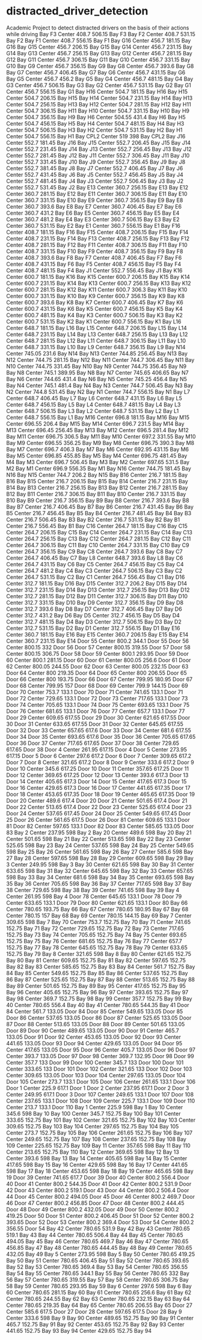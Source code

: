 # distracted_driver_detection
Academic Project to detect distracted drivers on the basis of their actions while driving
Bay	F3	Center	408.7	506.15	Bay F3
Bay	F2	Center	408.7	531.15	Bay F2
Bay	F1	Center	408.7	556.15	Bay F1
Bay	G16	Center	456.7	181.15	Bay G16
Bay	G15	Center	456.7	206.15	Bay G15
Bay	G14	Center	456.7	231.15	Bay G14
Bay	G13	Center	456.7	256.15	Bay G13
Bay	G12	Center	456.7	281.15	Bay G12
Bay	G11	Center	456.7	306.15	Bay G11
Bay	G10	Center	456.7	331.15	Bay G10
Bay	G9	Center	456.7	356.15	Bay G9
Bay	G8	Center	456.7	393.6	Bay G8
Bay	G7	Center	456.7	406.45	Bay G7
Bay	G6	Center	456.7	431.15	Bay G6
Bay	G5	Center	456.7	456.2	Bay G5
Bay	G4	Center	456.7	481.15	Bay G4
Bay	G3	Center	456.7	506.15	Bay G3
Bay	G2	Center	456.7	531.15	Bay G2
Bay	G1	Center	456.7	556.15	Bay G1
Bay	H16	Center	504.7	181.15	Bay H16
Bay	H15	Center	504.7	206.15	Bay H15
Bay	H14	Center	504.7	231.15	Bay H14
Bay	H13	Center	504.7	256.15	Bay H13
Bay	H12	Center	504.7	281.15	Bay H12
Bay	H11	Center	504.7	306.15	Bay H11
Bay	H10	Center	504.7	331.15	Bay H10
Bay	H9	Center	504.7	356.15	Bay H9
Bay	H6	Center	504.55	431.4	Bay H6
Bay	H5	Center	504.7	456.15	Bay H5
Bay	H4	Center	504.7	481.15	Bay H4
Bay	H3	Center	504.7	506.15	Bay H3
Bay	H2	Center	504.7	531.15	Bay H2
Bay	H1	Center	504.7	556.15	Bay H1
Bay	CPL2	Center	519	398	Bay CPL2
Bay	J16	Center	552.7	181.45	Bay J16
Bay	J15	Center	552.7	206.45	Bay J15
Bay	J14	Center	552.7	231.45	Bay J14
Bay	J13	Center	552.7	256.45	Bay J13
Bay	J12	Center	552.7	281.45	Bay J12
Bay	J11	Center	552.7	306.45	Bay J11
Bay	J10	Center	552.7	331.45	Bay J10
Bay	J9	Center	552.7	356.45	Bay J9
Bay	J8	Center	552.7	381.45	Bay J8
Bay	J7	Center	552.7	406.45	Bay J7
Bay	J6	Center	552.7	431.45	Bay J6
Bay	J5	Center	552.7	456.45	Bay J5
Bay	J4	Center	552.7	481.45	Bay J4
Bay	J3	Center	552.7	506.45	Bay J3
Bay	J2	Center	552.7	531.45	Bay J2
Bay	E13	Center	360.7	256.15	Bay E13
Bay	E12	Center	360.7	281.15	Bay E12
Bay	E11	Center	360.7	306.15	Bay E11
Bay	E10	Center	360.7	331.15	Bay E10
Bay	E9	Center	360.7	356.15	Bay E9
Bay	E8	Center	360.7	393.6	Bay E8
Bay	E7	Center	360.7	406.45	Bay E7
Bay	E6	Center	360.7	431.2	Bay E6
Bay	E5	Center	360.7	456.15	Bay E5
Bay	E4	Center	360.7	481.2	Bay E4
Bay	E3	Center	360.7	506.15	Bay E3
Bay	E2	Center	360.7	531.15	Bay E2
Bay	E1	Center	360.7	556.15	Bay E1
Bay	F16	Center	408.7	181.15	Bay F16
Bay	F15	Center	408.7	206.15	Bay F15
Bay	F14	Center	408.7	231.15	Bay F14
Bay	F13	Center	408.7	256.15	Bay F13
Bay	F12	Center	408.7	281.15	Bay F12
Bay	F11	Center	408.7	306.15	Bay F11
Bay	F10	Center	408.7	331.15	Bay F10
Bay	F9	Center	408.7	356.15	Bay F9
Bay	F8	Center	408.7	393.6	Bay F8
Bay	F7	Center	408.7	406.45	Bay F7
Bay	F6	Center	408.7	431.15	Bay F6
Bay	F5	Center	408.7	456.15	Bay F5
Bay	F4	Center	408.7	481.15	Bay F4
Bay	J1	Center	552.7	556.45	Bay J1
Bay	K16	Center	600.7	181.15	Bay K16
Bay	K15	Center	600.7	206.15	Bay K15
Bay	K14	Center	600.7	231.15	Bay K14
Bay	K13	Center	600.7	256.15	Bay K13
Bay	K12	Center	600.7	281.15	Bay K12
Bay	K11	Center	600.7	306.3	Bay K11
Bay	K10	Center	600.7	331.15	Bay K10
Bay	K9	Center	600.7	356.15	Bay K9
Bay	K8	Center	600.7	393.6	Bay K8
Bay	K7	Center	600.7	406.45	Bay K7
Bay	K6	Center	600.7	431.15	Bay K6
Bay	K5	Center	600.7	456.15	Bay K5
Bay	K4	Center	600.7	481.15	Bay K4
Bay	K3	Center	600.7	506.15	Bay K3
Bay	K2	Center	600.7	531.15	Bay K2
Bay	K1	Center	600.7	556.15	Bay K1
Bay	L16	Center	648.7	181.15	Bay L16
Bay	L15	Center	648.7	206.15	Bay L15
Bay	L14	Center	648.7	231.15	Bay L14
Bay	L13	Center	648.7	256.15	Bay L13
Bay	L12	Center	648.7	281.15	Bay L12
Bay	L11	Center	648.7	306.15	Bay L11
Bay	L10	Center	648.7	331.15	Bay L10
Bay	L9	Center	648.7	356.15	Bay L9
Bay	N14	Center	745.05	231.6	Bay N14
Bay	N13	Center	744.85	256.45	Bay N13
Bay	N12	Center	744.75	281.15	Bay N12
Bay	N11	Center	744.7	306.45	Bay N11
Bay	N10	Center	744.75	331.45	Bay N10
Bay	N9	Center	744.75	356.45	Bay N9
Bay	N8	Center	745.1	389.95	Bay N8
Bay	N7	Center	745.65	406.65	Bay N7
Bay	N6	Center	744.65	431.4	Bay N6
Bay	N5	Center	745.25	456.4	Bay N5
Bay	N4	Center	745.1	481.4	Bay N4
Bay	N3	Center	744.7	506.45	Bay N3
Bay	N2	Center	744.8	531.45	Bay N2
Bay	N1	Center	744.7	556.15	Bay N1
Bay	L7	Center	648.7	406.45	Bay L7
Bay	L6	Center	648.7	431.15	Bay L6
Bay	L5	Center	648.7	456.15	Bay L5
Bay	L4	Center	648.7	481.15	Bay L4
Bay	L3	Center	648.7	506.15	Bay L3
Bay	L2	Center	648.7	531.15	Bay L2
Bay	L1	Center	648.7	556.15	Bay L1
Bay	M16	Center	696.8	181.15	Bay M16
Bay	M15	Center	696.55	206.4	Bay M15
Bay	M14	Center	696.7	231.5	Bay M14
Bay	M13	Center	696.45	256.45	Bay M13
Bay	M12	Center	696.5	281.4	Bay M12
Bay	M11	Center	696.75	306.5	Bay M11
Bay	M10	Center	697.2	331.55	Bay M10
Bay	M9	Center	696.55	356.25	Bay M9
Bay	M8	Center	696.75	390.3	Bay M8
Bay	M7	Center	696.7	406.3	Bay M7
Bay	M6	Center	692.95	431.15	Bay M6
Bay	M5	Center	696.85	455.85	Bay M5
Bay	M4	Center	696.75	481.45	Bay M4
Bay	M3	Center	696.7	506.45	Bay M3
Bay	M2	Center	697.65	531.5	Bay M2
Bay	M1	Center	696.9	556.35	Bay M1
Bay	N16	Center	744.75	181.45	Bay N16
Bay	N15	Center	744.7	206.2	Bay N15
Bay	B16	Center	216.7	181.15	Bay B16
Bay	B15	Center	216.7	206.15	Bay B15
Bay	B14	Center	216.7	231.15	Bay B14
Bay	B13	Center	216.7	256.15	Bay B13
Bay	B12	Center	216.7	281.15	Bay B12
Bay	B11	Center	216.7	306.15	Bay B11
Bay	B10	Center	216.7	331.15	Bay B10
Bay	B9	Center	216.7	356.15	Bay B9
Bay	B8	Center	216.7	393.6	Bay B8
Bay	B7	Center	216.7	406.45	Bay B7
Bay	B6	Center	216.7	431.45	Bay B6
Bay	B5	Center	216.7	456.45	Bay B5
Bay	B4	Center	216.7	481.45	Bay B4
Bay	B3	Center	216.7	506.45	Bay B3
Bay	B2	Center	216.7	531.15	Bay B2
Bay	B1	Center	216.7	556.45	Bay B1
Bay	C16	Center	264.7	181.15	Bay C16
Bay	C15	Center	264.7	206.15	Bay C15
Bay	C14	Center	264.7	231.15	Bay C14
Bay	C13	Center	264.7	256.15	Bay C13
Bay	C12	Center	264.7	281.15	Bay C12
Bay	C11	Center	264.7	306.15	Bay C11
Bay	C10	Center	264.7	331.15	Bay C10
Bay	C9	Center	264.7	356.15	Bay C9
Bay	C8	Center	264.7	393.6	Bay C8
Bay	C7	Center	264.7	406.45	Bay C7
Bay	L8	Center	648.7	393.6	Bay L8
Bay	C6	Center	264.7	431.15	Bay C6
Bay	C5	Center	264.7	456.15	Bay C5
Bay	C4	Center	264.7	481.2	Bay C4
Bay	C3	Center	264.7	506.15	Bay C3
Bay	C2	Center	264.7	531.15	Bay C2
Bay	C1	Center	264.7	556.45	Bay C1
Bay	D16	Center	312.7	181.15	Bay D16
Bay	D15	Center	312.7	206.2	Bay D15
Bay	D14	Center	312.7	231.15	Bay D14
Bay	D13	Center	312.7	256.15	Bay D13
Bay	D12	Center	312.7	281.15	Bay D12
Bay	D11	Center	312.7	306.15	Bay D11
Bay	D10	Center	312.7	331.15	Bay D10
Bay	D9	Center	312.7	356.15	Bay D9
Bay	D8	Center	312.7	393.6	Bay D8
Bay	D7	Center	312.7	406.45	Bay D7
Bay	D6	Center	312.7	431.2	Bay D6
Bay	D5	Center	312.7	456.15	Bay D5
Bay	D4	Center	312.7	481.15	Bay D4
Bay	D3	Center	312.7	506.15	Bay D3
Bay	D2	Center	312.7	531.15	Bay D2
Bay	D1	Center	312.7	556.15	Bay D1
Bay	E16	Center	360.7	181.15	Bay E16
Bay	E15	Center	360.7	206.15	Bay E15
Bay	E14	Center	360.7	231.15	Bay E14
Door	55	Center	800.2	344.1	Door 55
Door	56	Center	800.15	332	Door 56
Door	57	Center	800.15	319.55	Door 57
Door	58	Center	800.15	306.75	Door 58
Door	59	Center	800.1	293.95	Door 59
Door	60	Center	800.1	281.15	Door 60
Door	61	Center	800.05	256.6	Door 61
Door	62	Center	800.05	244.55	Door 62
Door	63	Center	800.05	232.15	Door 63
Door	64	Center	800	219.35	Door 64
Door	65	Center	800	206.55	Door 65
Door	66	Center	800	193.75	Door 66
Door	67	Center	799.95	180.95	Door 67
Door	68	Center	799.95	157	Door 68
Door	69	Center	799.9	144.15	Door 69
Door	70	Center	753.7	133.1	Door 70
Door	71	Center	741.65	133.1	Door 71
Door	72	Center	729.65	133.1	Door 72
Door	73	Center	717.65	133.1	Door 73
Door	74	Center	705.65	133.1	Door 74
Door	75	Center	693.65	133.1	Door 75
Door	76	Center	681.65	133.1	Door 76
Door	77	Center	657.7	133.1	Door 77
Door	29	Center	609.65	617.55	Door 29
Door	30	Center	621.65	617.55	Door 30
Door	31	Center	633.65	617.55	Door 31
Door	32	Center	645.65	617.55	Door 32
Door	33	Center	657.65	617.6	Door 33
Door	34	Center	681.6	617.55	Door 34
Door	35	Center	693.65	617.6	Door 35
Door	36	Center	705.65	617.65	Door 36
Door	37	Center	717.65	617.65	Door 37
Door	38	Center	729.65	617.65	Door 38
Door	4	Center	261.95	617.15	Door 4
Door	5	Center	273.95	617.15	Door 5
Door	6	Center	297.6	617.2	Door 6
Door	7	Center	309.65	617.2	Door 7
Door	8	Center	321.65	617.2	Door 8
Door	9	Center	333.6	617.2	Door 9
Door	10	Center	345.6	617.25	Door 10
Door	11	Center	357.65	617.25	Door 11
Door	12	Center	369.65	617.25	Door 12
Door	13	Center	393.6	617.3	Door 13
Door	14	Center	405.65	617.3	Door 14
Door	15	Center	417.65	617.3	Door 15
Door	16	Center	429.65	617.3	Door 16
Door	17	Center	441.65	617.35	Door 17
Door	18	Center	453.65	617.35	Door 18
Door	19	Center	465.65	617.35	Door 19
Door	20	Center	489.6	617.4	Door 20
Door	21	Center	501.65	617.4	Door 21
Door	22	Center	513.65	617.4	Door 22
Door	23	Center	525.65	617.4	Door 23
Door	24	Center	537.65	617.45	Door 24
Door	25	Center	549.65	617.45	Door 25
Door	26	Center	561.65	617.5	Door 26
Door	81	Center	609.65	133.1	Door 81
Door	82	Center	597.65	133.1	Door 82
Door	83	Center	585.65	133.05	Door 83
Bay	2	Center	237.95	598	Bay 2
Bay	20	Center	489.6	598	Bay 20
Bay	21	Center	501.65	598	Bay 21
Bay	22	Center	513.65	598	Bay 22
Bay	23	Center	525.65	598	Bay 23
Bay	24	Center	537.65	598	Bay 24
Bay	25	Center	549.65	598	Bay 25
Bay	26	Center	561.65	598	Bay 26
Bay	27	Center	585.6	598	Bay 27
Bay	28	Center	597.65	598	Bay 28
Bay	29	Center	609.65	598	Bay 29
Bay	3	Center	249.95	598	Bay 3
Bay	30	Center	621.65	598	Bay 30
Bay	31	Center	633.65	598	Bay 31
Bay	32	Center	645.65	598	Bay 32
Bay	33	Center	657.65	598	Bay 33
Bay	34	Center	681.6	598	Bay 34
Bay	35	Center	693.65	598	Bay 35
Bay	36	Center	705.65	598	Bay 36
Bay	37	Center	717.65	598	Bay 37
Bay	38	Center	729.65	598	Bay 38
Bay	39	Center	741.65	598	Bay 39
Bay	4	Center	261.95	598	Bay 4
Door	78	Center	645.65	133.1	Door 78
Door	79	Center	633.65	133.1	Door 79
Door	80	Center	621.65	133.1	Door 80
Bay	66	Center	780.65	193.75	Bay 66
Bay	67	Center	780.65	180.95	Bay 67
Bay	68	Center	780.15	157	Bay 68
Bay	69	Center	780.15	144.15	Bay 69
Bay	7	Center	309.65	598	Bay 7
Bay	70	Center	753.7	152.75	Bay 70
Bay	71	Center	741.65	152.75	Bay 71
Bay	72	Center	729.65	152.75	Bay 72
Bay	73	Center	717.65	152.75	Bay 73
Bay	74	Center	705.65	152.75	Bay 74
Bay	75	Center	693.65	152.75	Bay 75
Bay	76	Center	681.65	152.75	Bay 76
Bay	77	Center	657.7	152.75	Bay 77
Bay	78	Center	645.65	152.75	Bay 78
Bay	79	Center	633.65	152.75	Bay 79
Bay	8	Center	321.65	598	Bay 8
Bay	80	Center	621.65	152.75	Bay 80
Bay	81	Center	609.65	152.75	Bay 81
Bay	82	Center	597.65	152.75	Bay 82
Bay	83	Center	585.65	152.75	Bay 83
Bay	84	Center	561.7	152.75	Bay 84
Bay	85	Center	549.65	152.75	Bay 85
Bay	86	Center	537.65	152.75	Bay 86
Bay	87	Center	525.65	152.75	Bay 87
Bay	88	Center	513.65	152.75	Bay 88
Bay	89	Center	501.65	152.75	Bay 89
Bay	95	Center	417.65	152.75	Bay 95
Bay	96	Center	405.65	152.75	Bay 96
Bay	97	Center	393.65	152.75	Bay 97
Bay	98	Center	369.7	152.75	Bay 98
Bay	99	Center	357.7	152.75	Bay 99
Bay	40	Center	780.65	556.4	Bay 40
Bay	41	Center	780.65	544.35	Bay 41
Door	84	Center	561.7	133.05	Door 84
Door	85	Center	549.65	133.05	Door 85
Door	86	Center	537.65	133.05	Door 86
Door	87	Center	525.65	133.05	Door 87
Door	88	Center	513.65	133.05	Door 88
Door	89	Center	501.65	133.05	Door 89
Door	90	Center	489.65	133.05	Door 90
Door	91	Center	465.7	133.05	Door 91
Door	92	Center	453.65	133.05	Door 92
Door	93	Center	441.65	133.05	Door 93
Door	94	Center	429.65	133.05	Door 94
Door	95	Center	417.65	133.05	Door 95
Door	96	Center	405.7	133.05	Door 96
Door	97	Center	393.7	133.05	Door 97
Door	98	Center	369.7	132.95	Door 98
Door	99	Center	357.7	133	Door 99
Door	100	Center	345.7	133	Door 100
Door	101	Center	333.65	133	Door 101
Door	102	Center	321.65	133	Door 102
Door	103	Center	309.65	133.05	Door 103
Door	104	Center	297.65	133.05	Door 104
Door	105	Center	273.7	133.1	Door 105
Door	106	Center	261.65	133.1	Door 106
Door	1	Center	225.9	617.1	Door 1
Door	2	Center	237.95	617.1	Door 2
Door	3	Center	249.95	617.1	Door 3
Door	107	Center	249.65	133.1	Door 107
Door	108	Center	237.65	133.1	Door 108
Door	109	Center	225.7	133.1	Door 109
Door	110	Center	213.7	133.1	Door 110
Bay	1	Center	225.9	598	Bay 1
Bay	10	Center	345.6	598	Bay 10
Bay	100	Center	345.7	152.75	Bay 100
Bay	101	Center	333.65	152.75	Bay 101
Bay	102	Center	321.65	152.75	Bay 102
Bay	103	Center	309.65	152.75	Bay 103
Bay	104	Center	297.65	152.75	Bay 104
Bay	105	Center	273.7	152.75	Bay 105
Bay	106	Center	261.65	152.75	Bay 106
Bay	107	Center	249.65	152.75	Bay 107
Bay	108	Center	237.65	152.75	Bay 108
Bay	109	Center	225.65	152.75	Bay 109
Bay	11	Center	357.65	598	Bay 11
Bay	110	Center	213.65	152.75	Bay 110
Bay	12	Center	369.65	598	Bay 12
Bay	13	Center	393.6	598	Bay 13
Bay	14	Center	405.65	598	Bay 14
Bay	15	Center	417.65	598	Bay 15
Bay	16	Center	429.65	598	Bay 16
Bay	17	Center	441.65	598	Bay 17
Bay	18	Center	453.65	598	Bay 18
Bay	19	Center	465.65	598	Bay 19
Door	39	Center	741.65	617.7	Door 39
Door	40	Center	800.2	556.4	Door 40
Door	41	Center	800.2	544.35	Door 41
Door	42	Center	800.2	531.9	Door 42
Door	43	Center	800.2	519.1	Door 43
Door	44	Center	800.2	506.4	Door 44
Door	45	Center	800.2	494.05	Door 45
Door	46	Center	800.2	469.7	Door 46
Door	47	Center	800.2	456.85	Door 47
Door	48	Center	800.2	444.45	Door 48
Door	49	Center	800.2	432.05	Door 49
Door	50	Center	800.2	419.25	Door 50
Door	51	Center	800.2	406.45	Door 51
Door	52	Center	800.2	393.65	Door 52
Door	53	Center	800.2	369.4	Door 53
Door	54	Center	800.2	356.55	Door 54
Bay	42	Center	780.65	531.9	Bay 42
Bay	43	Center	780.65	519.1	Bay 43
Bay	44	Center	780.65	506.4	Bay 44
Bay	45	Center	780.65	494.05	Bay 45
Bay	46	Center	780.65	469.7	Bay 46
Bay	47	Center	780.65	456.85	Bay 47
Bay	48	Center	780.65	444.45	Bay 48
Bay	49	Center	780.65	432.05	Bay 49
Bay	5	Center	273.95	598	Bay 5
Bay	50	Center	780.65	419.25	Bay 50
Bay	51	Center	780.65	406.45	Bay 51
Bay	52	Center	780.65	393.65	Bay 52
Bay	53	Center	780.65	369.4	Bay 53
Bay	54	Center	780.65	356.55	Bay 54
Bay	55	Center	780.65	344.1	Bay 55
Bay	56	Center	780.65	332	Bay 56
Bay	57	Center	780.65	319.55	Bay 57
Bay	58	Center	780.65	306.75	Bay 58
Bay	59	Center	780.65	293.95	Bay 59
Bay	6	Center	297.6	598	Bay 6
Bay	60	Center	780.65	281.15	Bay 60
Bay	61	Center	780.65	256.6	Bay 61
Bay	62	Center	780.65	244.55	Bay 62
Bay	63	Center	780.65	232.15	Bay 63
Bay	64	Center	780.65	219.35	Bay 64
Bay	65	Center	780.65	206.55	Bay 65
Door	27	Center	585.6	617.5	Door 27
Door	28	Center	597.65	617.5	Door 28
Bay	9	Center	333.6	598	Bay 9
Bay	90	Center	489.65	152.75	Bay 90
Bay	91	Center	465.7	152.75	Bay 91
Bay	92	Center	453.65	152.75	Bay 92
Bay	93	Center	441.65	152.75	Bay 93
Bay	94	Center	429.65	152.75	Bay 94
